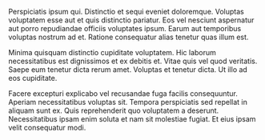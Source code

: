 Perspiciatis ipsum qui. Distinctio et sequi eveniet doloremque. Voluptas voluptatem esse aut et quis distinctio pariatur. Eos vel nesciunt aspernatur aut porro repudiandae officiis voluptates ipsum. Earum aut temporibus voluptas nostrum ad et. Ratione consequatur alias tenetur quas illum est.
 Minima quisquam distinctio cupiditate voluptatem. Hic laborum necessitatibus est dignissimos et ex debitis et. Vitae quis vel quod veritatis. Saepe eum tenetur dicta rerum amet. Voluptas et tenetur dicta. Ut illo ad eos cupiditate.
 Facere excepturi explicabo vel recusandae fuga facilis consequuntur. Aperiam necessitatibus voluptas sit. Tempora perspiciatis sed repellat in aliquam sunt ex. Quis reprehenderit quo voluptatem a deserunt. Necessitatibus ipsam enim soluta et nam sit molestiae fugiat. Et eius ipsam velit consequatur modi.